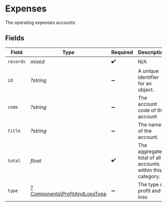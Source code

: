 # Expenses

The operating expenses accounts


## Fields

| Field                                                                         | Type                                                                          | Required                                                                      | Description                                                                   | Example                                                                       |
| ----------------------------------------------------------------------------- | ----------------------------------------------------------------------------- | ----------------------------------------------------------------------------- | ----------------------------------------------------------------------------- | ----------------------------------------------------------------------------- |
| `records`                                                                     | *mixed*                                                                       | :heavy_check_mark:                                                            | N/A                                                                           |                                                                               |
| `id`                                                                          | *?string*                                                                     | :heavy_minus_sign:                                                            | A unique identifier for an object.                                            | 12345                                                                         |
| `code`                                                                        | *?string*                                                                     | :heavy_minus_sign:                                                            | The account code of the account                                               | 1100                                                                          |
| `title`                                                                       | *?string*                                                                     | :heavy_minus_sign:                                                            | The name of the account.                                                      | Current assets                                                                |
| `total`                                                                       | *float*                                                                       | :heavy_check_mark:                                                            | The aggregated total of all accounts within this category.                    | 1000                                                                          |
| `type`                                                                        | [?Components\ProfitAndLossType](../../Models/Components/ProfitAndLossType.md) | :heavy_minus_sign:                                                            | The type of profit and loss                                                   | Section                                                                       |